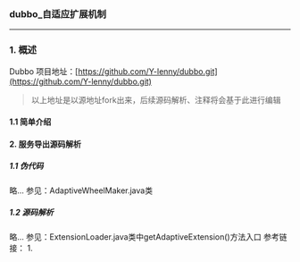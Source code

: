 ### dubbo_自适应扩展机制

--- 
### 1. 概述
Dubbo 项目地址：[https://github.com/Y-lenny/dubbo.git](https://github.com/Y-lenny/dubbo.git)
>以上地址是以源地址fork出来，后续源码解析、注释将会基于此进行编辑
#### 1.1 简单介绍
#### 2. 服务导出源码解析
##### 1.1 伪代码
略... 参见：AdaptiveWheelMaker.java类
##### 1.2 源码解析
略... 参见：ExtensionLoader.java类中getAdaptiveExtension()方法入口
参考链接：
1. 
